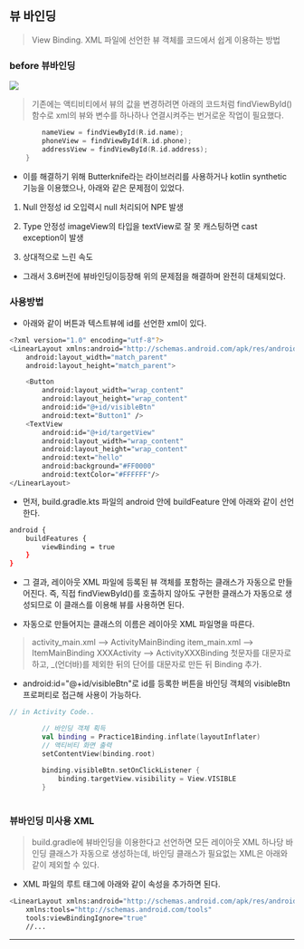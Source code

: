 ## 뷰 바인딩
> View Binding. XML 파일에 선언한 뷰 객체를 코드에서 쉽게 이용하는 방법

### before 뷰바인딩
![](https://velog.velcdn.com/images/choonbok22/post/63e345ec-f638-4269-94e2-1635d54b048e/image.png)

> 기존에는 액티비티에서 뷰의 값을 변경하려면 아래의 코드처럼 findViewById()함수로 xml의 뷰와 변수를 하나하나 연결시켜주는 번거로운 작업이 필요했다. 

```kotlin
        nameView = findViewById(R.id.name);
        phoneView = findViewById(R.id.phone);
        addressView = findViewById(R.id.address);
    }
```

* 이를 해결하기 위해 Butterknife라는 라이브러리를 사용하거나 kotlin synthetic 기능을 이용했으나, 아래와 같은 문제점이 있었다.
1. Null 안정성
id 오입력시 null 처리되어 NPE 발생

2. Type 안정성 
imageView의 타입을 textView로 잘 못 캐스팅하면 cast exception이 발생

3. 상대적으로 느린 속도

* 그래서 3.6버전에 뷰바인딩이등장해 위의 문제점을 해결하며 완전히 대체되었다.

### 사용방법
* 아래와 같이 버튼과 텍스트뷰에 id를 선언한 xml이 있다.
```bash
<?xml version="1.0" encoding="utf-8"?>
<LinearLayout xmlns:android="http://schemas.android.com/apk/res/android"
    android:layout_width="match_parent"
    android:layout_height="match_parent">

    <Button
        android:layout_width="wrap_content"
        android:layout_height="wrap_content"
        android:id="@+id/visibleBtn"
        android:text="Button1" />
    <TextView
        android:id="@+id/targetView"
        android:layout_width="wrap_content"
        android:layout_height="wrap_content"
        android:text="hello"
        android:background="#FF0000"
        android:textColor="#FFFFFF"/>
</LinearLayout>
```


* 먼저, build.gradle.kts 파일의 android 안에 buildFeature 안에 아래와 같이 선언한다.
```bash
android {
    buildFeatures {
        viewBinding = true
    }
}
```

* 그 결과, 레이아웃 XML 파일에 등록된 뷰 객체를 포함하는 클래스가 자동으로 만들어진다. 즉, 직접 findViewById()를 호출하지 않아도 구현한 클래스가 자동으로 생성되므로 이 클래스를 이용해 뷰를 사용하면 된다.

* 자동으로 만들어지는 클래스의 이름은 레이아웃 XML 파일명을 따른다.
>activity_main.xml   --> ActivityMainBinding
item_main.xml     --> ItemMainBinding
XXXActivity   -->	ActivityXXXBinding
첫문자를 대문자로 하고, \_(언더바)를 제외한 뒤의 단어를 대문자로 만든 뒤 Binding 추가.


* android:id="@+id/visibleBtn"로 id를 등록한 버튼을 바인딩 객체의 visibleBtn 프로퍼티로 접근해 사용이 가능하다.
```kotlin
// in Activity Code..

        // 바인딩 객체 획득
        val binding = Practice1Binding.inflate(layoutInflater)
        // 액티비티 화면 출력
        setContentView(binding.root)
        
        binding.visibleBtn.setOnClickListener {
            binding.targetView.visibility = View.VISIBLE
        }
        
```

### 뷰바인딩 미사용 XML
> build.gradle에 뷰바인딩을 이용한다고 선언하면 모든 레이아웃 XML 하나당 바인딩 클래스가 자동으로 생성하는데, 바인딩 클래스가 필요없는 XML은 아래와 같이 제외할 수 있다.

* XML 파일의 루트 태그에 아래와 같이 속성을 추가하면 된다.
```bash
<LinearLayout xmlns:android="http://schemas.android.com/apk/res/android"
    xmlns:tools="http://schemas.android.com/tools"
    tools:viewBindingIgnore="true"
    //...
```

***